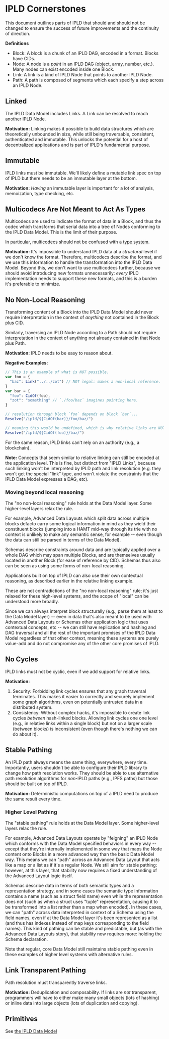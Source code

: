 # IPLD Cornerstones

This document outlines parts of IPLD that should and should not be changed to
ensure the success of future improvements and the continuity of direction.

**Definitions**

* Block: A block is a chunk of an IPLD DAG, encoded in a format. Blocks have CIDs.
* Node: A node is a *point* in an IPLD DAG (object, array, number, etc.).
  Many nodes can exist encoded inside one Block.
* Link: A link is a kind of IPLD Node that points to another IPLD Node.
* Path: A path is composed of segments which each specify a step across an IPLD Node.

## Linked

The IPLD Data Model includes Links. A Link can be resolved to reach another IPLD Node.

**Motivation:** Linking makes it possible to build data structures which are
theoretically unbounded in size, while still being traversable, consistent,
authenticated and immutable.  This unlocks the potential for a host of
decentralized applications and is part of IPLD's fundamental purpose.

## Immutable

IPLD links must be immutable. We'll likely define a mutable link spec on top of
IPLD but there needs to be an immutable layer at the bottom.

**Motivation:** *Having* an immutable layer is important for a lot of analysis,
memoization, type checking, etc.

## Multicodecs Are Not Meant to Act As Types

Multicodecs are used to indicate the format of data in a Block, and thus the
codec which transforms that serial data into a tree of Nodes conforming to the
IPLD Data Model.  This is the limit of their purpose.

In particular, multicodecs should not be confused with a
[type system](https://en.wikipedia.org/wiki/Type_system).

**Motivation:** It's impossible to understand IPLD data at a *structural* level
if we don't know the format.  Therefore, multicodecs describe the format, and
we use this information to handle the transformation into the IPLD Data Model.
Beyond this, we don't want to use multicodecs further, because we should avoid
introducing new formats unnecessarily: *every* IPLD implementation needs to
support these new formats, and this is a burden it's preferable to minimize.

## No Non-Local Reasoning

Transforming content of a Block into the IPLD Data Model should never require
interpretation in the context of *anything* not contained in the Block plus CID.

Similarly, traversing an IPLD Node according to a Path should not require
interpretation in the context of anything not already contained in that Node plus Path.

**Motivation:** IPLD needs to be easy to reason about.

**Negative Examples:**

```javascript
// This is an example of what is NOT possible.
var foo = {
  "baz": Link("../../zot") // NOT legal: makes a non-local reference.
}
var bar = {
  "foo": CidOf(foo),
  "zot": "something" // `./foo/baz` imagines pointing here.
}

// resolution through block `foo` depends on block `bar`...
Resolve("/ipld/${CidOf(bar)}/foo/baz/")

// meaning this would be undefined, which is why relative links are NOT allowed:
Resolve("/ipld/${CidOf(foo)}/baz/")
```

For the same reason, IPLD links can't rely on an authority (e.g., a blockchain).

**Note:** Concepts that seem similar to relative linking can still be encoded
at the application level.  This is fine, but distinct from "IPLD Links", because
such linking won't be interpreted by IPLD path and link resolution (e.g. they
won't get the special "link" type, and won't violate the constraints that the
IPLD Data Model expresses a DAG, etc).

### Moving beyond local reasoning

The "no non-local reasoning" rule holds at the Data Model layer.
Some higher-level layers relax the rule.

For example, Advanced Data Layouts which split data across multiple blocks
defacto carry some logical information in mind as they wield their constituent
blocks (jumping into a HAMT mid-way through its trie with no context is unlikely
to make any semantic sense, for example -- even though the data can still be
parsed in terms of the Data Model).

Schemas describe constraints around data and are typically applied over
a whole DAG which may span multiple Blocks, and are themselves usually
located in another Block (for ease of reference by CID).  Schemas thus also
can be seen as using some forms of non-local reasoning.

Applications built on top of IPLD can also use their own contextual reasoning,
as described earlier in the relative linking example.

These are not contradictions of the "no non-local reasoning" rule; it's just
relaxed for these high-level systems, and the scope of "local" can be
understood more broadly.

Since we can always interpret block structurally (e.g., parse them at least to
the Data Model layer) -- even in data that's also meant to be used with
Advanced Data Layouts or Schemas other application logic that uses contextual
concepts, etc -- we can still have replication and hashing and DAG traversal
and all the rest of the important promises of the IPLD Data Model regardless of
that other context, meaning these systems are purely value-add and do not
compromise any of the other core promises of IPLD.

## No Cycles

IPLD links must not be cyclic, even if we add support for relative links.

**Motivation:**

1. Security: Forbidding link cycles ensures that any graph traversal terminates.
   This makes it easier to correctly and securely implement some graph
   algorithms, even on potentially untrusted data in a distributed system.
2. Consistency: Without complex hacks, it's impossible to create link cycles
   *between* hash-linked blocks. Allowing link cycles one one level (e.g., in
   relative links within a single block) but not on a larger scale (between
   blocks) is inconsistent (even though there's nothing we can do about it).

## Stable Pathing

An IPLD path always means the same thing, everywhere, every time. Importantly,
users shouldn't be able to configure their IPLD library to change how path
resolution works. They should be able to use alternative path resolution
algorithms for *non*-IPLD paths (e.g., IPFS paths) but those should be built
on top of IPLD.

**Motivation:** Deterministic computations on top of a IPLD need to produce the
same result every time.

### Higher Level Pathing

The "stable pathing" rule holds at the Data Model layer.
Some higher-level layers relax the rule.

For example, Advanced Data Layouts operate by "feigning" an IPLD Node which
conforms with the Data Model specified behaviors in every way -- except that
they're internally implemented in some way that maps the Node content onto
Blocks in a more advanced way than the basic Data Model way.  This means we
can "path" across an Advanced Data Layout that acts like a map or a list as
if it's a regular Node.  We still aim for stable pathing: however, at this
layer, that stability now requires a fixed understanding of the Advanced Layout
logic itself.

Schemas describe data in terms of both semantic types and a representation
strategy, and in some cases the semantic type information contains a name
(such as a struct field name) even while the representation does not (such as
when a struct uses "tuple" representation, causing it to be transformed into
a list rather than a map when encoded).  In these cases, we can "path" across
data interpreted in context of a Schema using the field names, even if at the
Data Model layer it's been represented as a list (and thus has indexes instead
of map keys corresponding to the field names).  This kind of pathing can be
stable and predictable, but (as with the Advanced Data Layouts story), that
stability now requires more: holding the Schema declaration.

Note that regular, core Data Model still maintains stable pathing even in these
examples of higher level systems with alternative rules.

## Link Transparent Pathing

Path resolution must transparently traverse links.

**Motivation:** Deduplication and composability. If links are *not* transparent,
programmers will have to either make many small objects (lots of hashing) or
inline data into large objects (lots of duplication and copying).

## Primitives

See [the IPLD Data Model](/data-model-layer/data-model.md#kinds)

